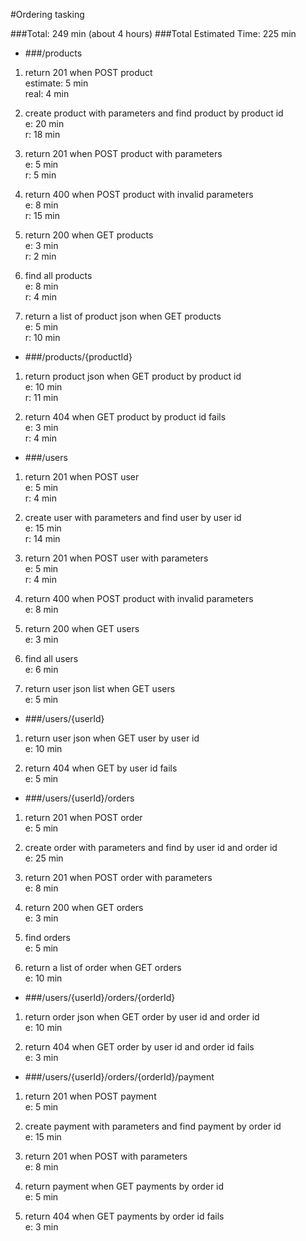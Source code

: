 #Ordering tasking

###Total: 249 min (about 4 hours)
###Total Estimated Time: 225 min


* ###/products

1. return 201 when POST product  
 estimate: 5 min  
 real: 4 min

2. create product with parameters and find product by product id  
 e: 20 min  
 r: 18 min
  
  
3. return 201 when POST product with parameters  
 e: 5 min  
 r: 5 min
  
4. return 400 when POST product with invalid parameters  
 e: 8 min  
 r: 15 min
  
5. return 200 when GET products  
 e: 3 min  
 r: 2 min
  

6. find all products  
 e: 8 min  
 r: 4 min
  
7. return a list of product json when GET products  
 e: 5 min  
 r: 10 min

* ###/products/{productId}

1. return product json when GET product by product id  
 e: 10 min  
 r: 11 min
    
  
2. return 404 when GET product by product id fails  
 e: 3 min  
 r: 4 min
  
  
 

* ###/users

1. return 201 when POST user  
 e: 5 min  
 r: 4 min
  
 
2. create user with parameters and find user by user id  
 e: 15 min  
 r: 14 min
  
  
3. return 201 when POST user with parameters  
 e: 5 min  
 r: 4 min
  
4. return 400 when POST product with invalid parameters  
 e: 8 min  
 
5. return 200 when GET users  
 e: 3 min  
  
6. find all users  
 e: 6 min  
  
7. return user json list when GET users  
 e: 5 min  
  
  
 

* ###/users/{userId}

1. return user json when GET user by user id  
e: 10 min  
 
 
 
2. return 404 when GET by user id fails  
 e: 5 min  
  
  


* ###/users/{userId}/orders

1. return 201 when POST order  
 e: 5 min  
  
  

2. create order with parameters and find by user id and order id  
 e: 25 min  
    
   
    

3. return 201 when POST order with parameters  
 e: 8 min  
  
    
   
4. return 200 when GET orders  
 e: 3 min  
  
  
 
5. find orders  
 e: 5 min  
  
  

6. return a list of order when GET orders  
 e: 10 min  
  
    
 

* ###/users/{userId}/orders/{orderId}

1. return order json when GET order by user id and order id  
 e: 10 min  
  

2. return 404 when GET order by user id and order id fails  
 e: 3 min  
  
  
 
* ###/users/{userId}/orders/{orderId}/payment

1. return 201 when POST payment  
 e: 5 min  
  
  
 
2. create payment with parameters and find payment by order id  
 e: 15 min  
  
  

3. return 201 when POST with parameters  
 e: 8 min  
  
  

4. return payment when GET payments by order id   
 e: 5 min  
  
  
 
5. return 404 when GET payments by  order id fails  
 e: 3 min  
  
  
